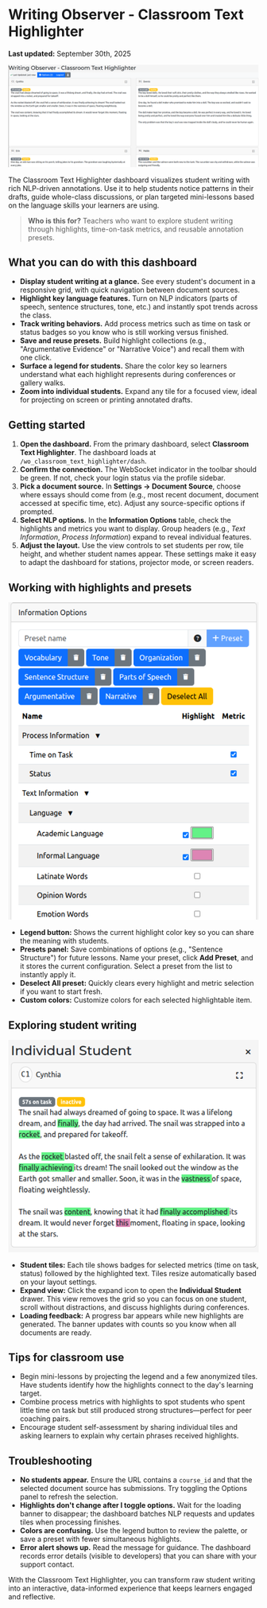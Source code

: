 # Writing Observer - Classroom Text Highlighter

**Last updated:** September 30th, 2025

![Classroom Text Highlighter dashboard overview](_images/classroom-text-highlighter-overview.png)

The Classroom Text Highlighter dashboard visualizes student writing with rich NLP-driven annotations. Use it to help students notice patterns in their drafts, guide whole-class discussions, or plan targeted mini-lessons based on the language skills your learners are using.

> **Who is this for?** Teachers who want to explore student writing through highlights, time-on-task metrics, and reusable annotation presets.

## What you can do with this dashboard

* **Display student writing at a glance.** See every student's document in a responsive grid, with quick navigation between document sources.
* **Highlight key language features.** Turn on NLP indicators (parts of speech, sentence structures, tone, etc.) and instantly spot trends across the class.
* **Track writing behaviors.** Add process metrics such as time on task or status badges so you know who is still working versus finished.
* **Save and reuse presets.** Build highlight collections (e.g., "Argumentative Evidence" or "Narrative Voice") and recall them with one click.
* **Surface a legend for students.** Share the color key so learners understand what each highlight represents during conferences or gallery walks.
* **Zoom into individual students.** Expand any tile for a focused view, ideal for projecting on screen or printing annotated drafts.

## Getting started

1. **Open the dashboard.** From the primary dashboard, select **Classroom Text Highlighter**. The dashboard loads at `/wo_classroom_text_highlighter/dash`.
2. **Confirm the connection.** The WebSocket indicator in the toolbar should be green. If not, check your login status via the profile sidebar.
3. **Pick a document source.** In **Settings → Document Source**, choose where essays should come from (e.g., most recent document, document accessed at specific time, etc). Adjust any source-specific options if prompted.
4. **Select NLP options.** In the **Information Options** table, check the highlights and metrics you want to display. Group headers (e.g., *Text Information*, *Process Information*) expand to reveal individual features.
5. **Adjust the layout.** Use the view controls to set students per row, tile height, and whether student names appear. These settings make it easy to adapt the dashboard for stations, projector mode, or screen readers.

## Working with highlights and presets

![Highlight configuration panel](_images/classroom-text-highlighter-options.png)

* **Legend button:** Shows the current highlight color key so you can share the meaning with students.
* **Presets panel:** Save combinations of options (e.g., "Sentence Structure") for future lessons. Name your preset, click **Add Preset**, and it stores the current configuration. Select a preset from the list to instantly apply it.
* **Deselect All preset:** Quickly clears every highlight and metric selection if you want to start fresh.
* **Custom colors:** Customize colors for each selected highlightable item.

## Exploring student writing

![Expanded student tile](_images/classroom-text-highlighter-student.png)

* **Student tiles:** Each tile shows badges for selected metrics (time on task, status) followed by the highlighted text. Tiles resize automatically based on your layout settings.
* **Expand view:** Click the expand icon to open the **Individual Student** drawer. This view removes the grid so you can focus on one student, scroll without distractions, and discuss highlights during conferences.
* **Loading feedback:** A progress bar appears while new highlights are generated. The banner updates with counts so you know when all documents are ready.

## Tips for classroom use

* Begin mini-lessons by projecting the legend and a few anonymized tiles. Have students identify how the highlights connect to the day's learning target.
* Combine process metrics with highlights to spot students who spent little time on task but still produced strong structures—perfect for peer coaching pairs.
* Encourage student self-assessment by sharing individual tiles and asking learners to explain why certain phrases received highlights.

## Troubleshooting

* **No students appear.** Ensure the URL contains a `course_id` and that the selected document source has submissions. Try toggling the Options panel to refresh the selection.
* **Highlights don't change after I toggle options.** Wait for the loading banner to disappear; the dashboard batches NLP requests and updates tiles when processing finishes.
* **Colors are confusing.** Use the legend button to review the palette, or save a preset with fewer simultaneous highlights.
* **Error alert shows up.** Read the message for guidance. The dashboard records error details (visible to developers) that you can share with your support contact.

With the Classroom Text Highlighter, you can transform raw student writing into an interactive, data-informed experience that keeps learners engaged and reflective.
